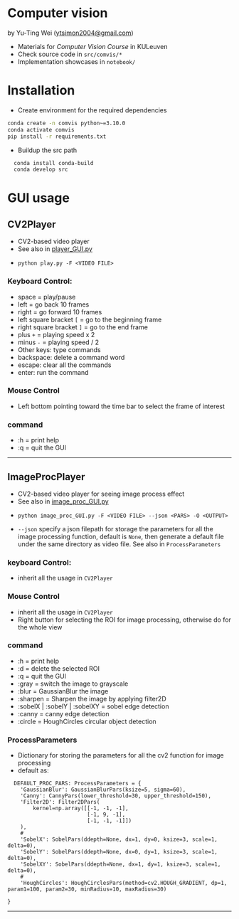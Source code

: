 Computer vision
======== 
by Yu-Ting Wei (ytsimon2004@gmail.com)

- Materials for *Computer Vision Course* in KULeuven
- Check source code in `src/comvis/*`
- Implementation showcases in `notebook/`


# Installation

- Create environment for the required dependencies

```bash
conda create -n comvis python~=3.10.0
conda activate comvis
pip install -r requirements.txt
```

- Buildup the src path

```bash
  conda install conda-build
  conda develop src
```

# GUI usage
## CV2Player 
- CV2-based video player 
- See also in [player_GUI.py](./src/comvis/gui/player_GUI.py)
- ~~~
  python play.py -F <VIDEO FILE>
  ~~~
### Keyboard Control:
- space = play/pause
- left = go back 10 frames
- right = go forward 10 frames
- left square bracket `[` = go to the beginning frame
- right square bracket `]` = go to the end frame
- plus `+` = playing speed x 2
- minus `-` = playing speed / 2
- Other keys: type commands
- backspace: delete a command word
- escape: clear all the commands
- enter: run the command

### Mouse Control
- Left bottom pointing toward the time bar to select the frame of interest

### command
- :h = print help
- :q = quit the GUI
  
-----------------------

## ImageProcPlayer
- CV2-based video player for seeing image process effect
- See also in [image_proc_GUI.py](./src/comvis/gui/image_proc_GUI.py)
- ~~~
  python image_proc_GUI.py -F <VIDEO FILE> --json <PARS> -O <OUTPUT>
  ~~~
- `--json` specify a json filepath for storage the parameters for all the image processing function,
    default is `None`, then generate a default file under the same directory as video file. See also in `ProcessParameters`

### keyboard Control:
- inherit all the usage in `CV2Player`
  
### Mouse Control
- inherit all the usage in `CV2Player`
- Right button for selecting the ROI for image processing, otherwise do for the whole view

### command
- :h = print help
- :d = delete the selected ROI
- :q = quit the GUI
- :gray = switch the image to grayscale
- :blur = GaussianBlur the image 
- :sharpen = Sharpen the image by applying filter2D
- :sobelX | :sobelY | :sobelXY = sobel edge detection
- :canny = canny edge detection
- :circle = HoughCircles circular object detection

### ProcessParameters
- Dictionary for storing the parameters for all the cv2 function for image processing 
- default as:
~~~
  DEFAULT_PROC_PARS: ProcessParameters = {
    'GaussianBlur': GaussianBlurPars(ksize=5, sigma=60),
    'Canny': CannyPars(lower_threshold=30, upper_threshold=150),
    'Filter2D': Filter2DPars(
        kernel=np.array([[-1, -1, -1],
                         [-1, 9, -1],
                         [-1, -1, -1]])
    ),
    #
    'SobelX': SobelPars(ddepth=None, dx=1, dy=0, ksize=3, scale=1, delta=0),
    'SobelY': SobelPars(ddepth=None, dx=0, dy=1, ksize=3, scale=1, delta=0),
    'SobelXY': SobelPars(ddepth=None, dx=1, dy=1, ksize=3, scale=1, delta=0),
    #
    'HoughCircles': HoughCirclesPars(method=cv2.HOUGH_GRADIENT, dp=1, param1=100, param2=30, minRadius=10, maxRadius=30)

}
  ~~~

----